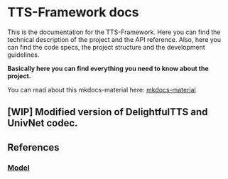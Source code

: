 # TTS-Framework docs

This is the documentation for the TTS-Framework. Here you can find the technical description of the project and the API reference.
Also, here you can find the code specs, the project structure and the development guidelines.

**Basically here you can find everything you need to know about the project.**

You can read about this mkdocs-material here: [mkdocs-material](readme.md)

## [WIP] Modified version of DelightfulTTS and UnivNet codec.

## References

### [Model](model/readme.md)
